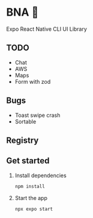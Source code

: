# BNA 👋

Expo React Native CLI UI Library

## TODO

- Chat
- AWS
- Maps
- Form with zod

## Bugs

- Toast swipe crash
- Sortable

## Registry

## Get started

1. Install dependencies

   ```bash
   npm install
   ```

2. Start the app

   ```bash
   npx expo start
   ```
